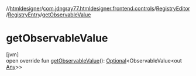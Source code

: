 //[htmldesigner](../../../../index.md)/[com.jdngray77.htmldesigner.frontend.controls](../../index.md)/[RegistryEditor](../index.md)/[RegistryEntry](index.md)/[getObservableValue](get-observable-value.md)

# getObservableValue

[jvm]\
open override fun [getObservableValue](get-observable-value.md)(): [Optional](https://docs.oracle.com/javase/8/docs/api/java/util/Optional.html)&lt;ObservableValue&lt;out [Any](https://kotlinlang.org/api/latest/jvm/stdlib/kotlin/-any/index.html)&gt;&gt;
